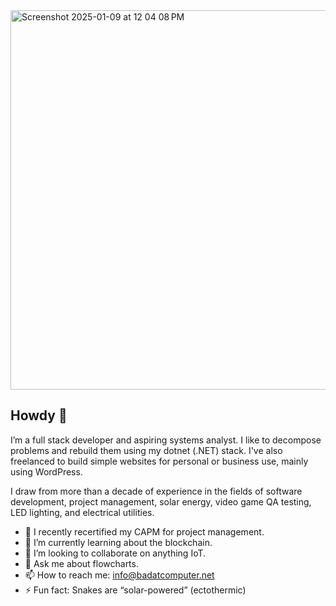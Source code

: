 <img width="607" alt="Screenshot 2025-01-09 at 12 04 08 PM" src="https://github.com/user-attachments/assets/1bdd1b78-ee33-4bb7-b01f-5f93d6fc6be2" />


## Howdy 🤠

I’m a full stack developer and aspiring systems analyst. I like to decompose problems and rebuild them using my dotnet (.NET) stack. I've also freelanced to build simple websites for personal or business use, mainly using WordPress.

I draw from more than a decade of experience in the fields of software development, project management, solar energy, video game QA testing, LED lighting, and electrical utilities.

- 🔭 I recently recertified my CAPM for project management.
- 🌱 I’m currently learning about the blockchain.
- 👯 I’m looking to collaborate on anything IoT.
- 💬 Ask me about flowcharts.
- 📫 How to reach me: info@badatcomputer.net
- ⚡ Fun fact: Snakes are “solar-powered” (ectothermic)
